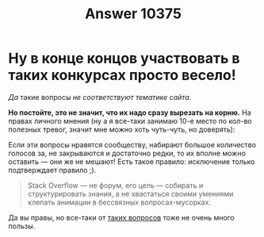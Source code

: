 ﻿---
title: "Answer 10375"
se.owner.user_id: 337540
se.owner.display_name: "Victor VosMottor thanks Monica"
se.owner.link: "https://ru.meta.stackoverflow.com/users/337540/victor-vosmottor-thanks-monica"
se.answer_id: 10375
se.question_id: 10370
se.post_type: answer
se.is_accepted: False
---
<h1>Ну в конце концов участвовать в таких конкурсах просто весело!</h1>

<p><em>Да</em> такие вопросы <em>не соответствуют тематике сайта</em>. </p>

<p><strong>Но постойте,  это не значит, что их надо сразу вырезать на корню.</strong>
На правах личного мнения (ну а я все-таки занимаю 10-е место по кол-во полезных тревог, значит мне можно хоть чуть-чуть, но доверять):</p>

<p>Eсли эти вопросы нравятся сообществу, набирают большое количество голосов за, не закрываются и достаточно редки, то их вполне можно оставить — они же не мешают! Есть такое правило: исключение только подтверждает правило ;). </p>

<blockquote>
  <p>Stack Overflow — не форум, его цель — собирать и структурировать знания, а не хвастаться своими умениями клепать анимации в бессвязных вопросах-мусорках.</p>
</blockquote>

<p>Да вы правы, но все-таки от <a href="https://ru.stackoverflow.com/questions/1109879/%d0%94%d0%be%d0%b1%d0%b0%d0%b2%d0%b8%d1%82%d1%8c-%d0%bf%d0%be%d0%bb%d0%b5-count-%d0%b8%d0%b7-%d0%b4%d1%80%d1%83%d0%b3%d0%be%d0%b9-%d0%bc%d0%be%d0%b4%d0%b5%d0%bb%d0%b8-drf">таких вопросов</a> тоже не очень много пользы.</p>
